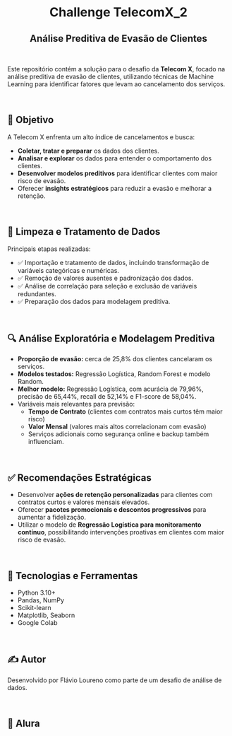 <h1 align="center"> Challenge TelecomX_2</h1>
<h2 align="center">Análise Preditiva de Evasão de Clientes</h2>


<br/>

Este repositório contém a solução para o desafio da **Telecom X**, focado na análise preditiva de evasão de clientes, utilizando técnicas de Machine Learning para identificar fatores que levam ao cancelamento dos serviços.

<br/>

## 🎯 Objetivo

A Telecom X enfrenta um alto índice de cancelamentos e busca:

- **Coletar, tratar e preparar** os dados dos clientes.
- **Analisar e explorar** os dados para entender o comportamento dos clientes.
- **Desenvolver modelos preditivos** para identificar clientes com maior risco de evasão.
- Oferecer **insights estratégicos** para reduzir a evasão e melhorar a retenção.

<br/>

## 🧹 Limpeza e Tratamento de Dados

Principais etapas realizadas:

- ✅ Importação e tratamento de dados, incluindo transformação de variáveis categóricas e numéricas.
- ✅ Remoção de valores ausentes e padronização dos dados.
- ✅ Análise de correlação para seleção e exclusão de variáveis redundantes.
- ✅ Preparação dos dados para modelagem preditiva.

<br/>

## 🔍 Análise Exploratória e Modelagem Preditiva

- **Proporção de evasão:** cerca de 25,8% dos clientes cancelaram os serviços.
- **Modelos testados:** Regressão Logística, Random Forest e modelo Random.
- **Melhor modelo:** Regressão Logística, com acurácia de 79,96%, precisão de 65,44%, recall de 52,14% e F1-score de 58,04%.
- Variáveis mais relevantes para previsão:
  - **Tempo de Contrato** (clientes com contratos mais curtos têm maior risco)
  - **Valor Mensal** (valores mais altos correlacionam com evasão)
  - Serviços adicionais como segurança online e backup também influenciam.

<br/>

## ✅ Recomendações Estratégicas

- Desenvolver **ações de retenção personalizadas** para clientes com contratos curtos e valores mensais elevados.
- Oferecer **pacotes promocionais e descontos progressivos** para aumentar a fidelização.
- Utilizar o modelo de **Regressão Logística para monitoramento contínuo**, possibilitando intervenções proativas em clientes com maior risco de evasão.

<br/>

## 🔧 Tecnologias e Ferramentas

- Python 3.10+
- Pandas, NumPy
- Scikit-learn
- Matplotlib, Seaborn
- Google Colab 

<br/>

## ✍️ Autor

Desenvolvido por Flávio Loureno como parte de um desafio de análise de dados.

<br/>

## 📝 Alura


